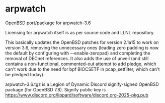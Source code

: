 # arpwatch
OpenBSD port/package for arpwatch-3.6

Licensing for arpwatch itself is as per source code and LLNL repository.

This basically updates the OpenBSD patches for version 2.1a15 to work on version 3.6, removing the unnecessary ones (leading zero padding is now
the default by configuring with --enable-zeropad) and completing the removal of DECnet references.
It also adds the use of unveil (and still contains a non-functional, commented-out attempt to add pledge, which can't work due to the need
for bpf BIOCSETF in pcap_setfilter, which can't be pledged today).

arpwatch-3.6.tgz is a Legion of Dynamic Discord signify-signed OpenBSD package (for OpenBSD 7.8). Signify public key is https://www.discord.org/lippard/software/discord.org-2025-pkg.pub

